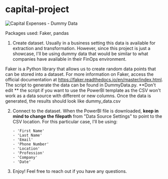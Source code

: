 # capital-project

![Capital Expenses - Dummy Data](https://github.com/user-attachments/assets/7de42583-df8f-49f6-80e8-eabfdaaaab21)

Packages used: Faker, pandas

1) Create dataset.
Usually in a business setting this data is available for extraction and transformation. However, since this project is just a showcase, I'll be using dummy data that would be similar to what companies have available in their FinOps environment.

Faker is a Python library that allows us to create random data points that can be stored into a dataset. For more information on Faker, access the official documentation at https://faker.readthedocs.io/en/master/index.html.
The script to generate the data can be found in DummyData.py. **Don't edit ** the script if you want to use the PowerBI template as the CSV won't work as a data source with different or new columns. 
Once the data is generated, the results should look like dummy_data.csv

2) Connect to the dataset.
When the PowerBI file is downloaded, **keep in mind to change the filepath** from "Data Source Settings" to point to the CSV location.
For this particular case, I'll be using:

       - 'First Name'
       - 'Last Name'
       - 'Email'
       - 'Phone Number'
       - 'Location'
       - 'Profession'
       - 'Company'
       - 'Date'

3) Enjoy! Feel free to reach out if you have any questions.
